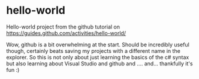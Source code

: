 # hello-world
Hello-world project from the github tutorial on https://guides.github.com/activities/hello-world/

Wow, github is a bit overwhelming at the start. Should be incredibly useful though, certainly beats saving my projects with a different name in the explorer. So this is not only about just learning the basics of the c# syntax but also learning about Visual Studio and github and .... and... thankfully it's fun :)
